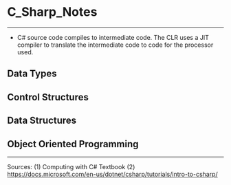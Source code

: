 # C_Sharp_Notes
___

* C# source code compiles to intermediate code. The CLR uses a JIT compiler to translate the intermediate code to code for the processor used. 


## Data Types

## Control Structures

## Data Structures

## Object Oriented Programming

















___
Sources:
(1) Computing with C# Textbook
(2) https://docs.microsoft.com/en-us/dotnet/csharp/tutorials/intro-to-csharp/
